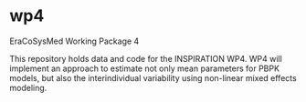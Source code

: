 # wp4
EraCoSysMed Working Package 4

This repository holds data and code for the INSPIRATION WP4.
WP4 will implement an approach to estimate not only mean parameters for PBPK models, but also the interindividual variability using non-linear mixed effects modeling.
